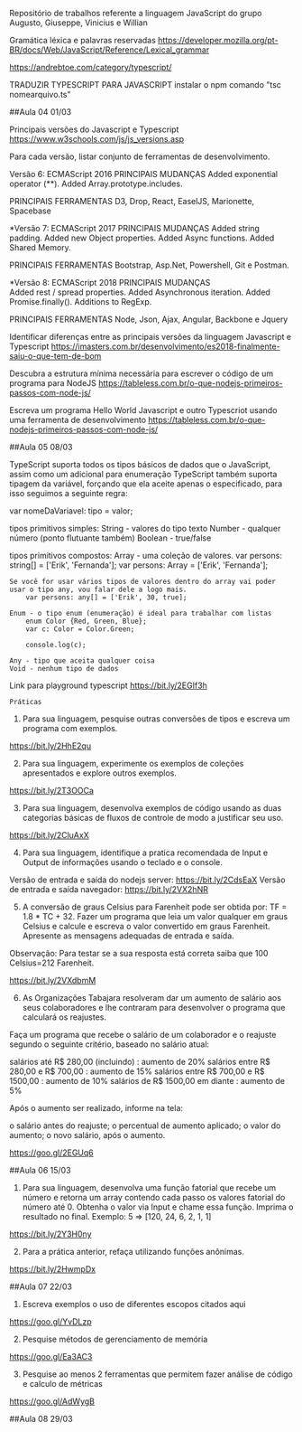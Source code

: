 Repositório de trabalhos referente a linguagem JavaScript do grupo Augusto, Giuseppe, Vinicius e Willian

Gramática léxica e palavras reservadas
https://developer.mozilla.org/pt-BR/docs/Web/JavaScript/Reference/Lexical_grammar

https://andrebtoe.com/category/typescript/

TRADUZIR TYPESCRIPT PARA JAVASCRIPT
instalar o npm
comando "tsc nomearquivo.ts"

##Aula 04 01/03

Principais versões do Javascript e Typescript
https://www.w3schools.com/js/js_versions.asp

Para cada versão, listar conjunto de ferramentas de desenvolvimento.

Versão 6: ECMAScript 2016
PRINCIPAIS MUDANÇAS
    Added exponential operator (**).
    Added Array.prototype.includes.

PRINCIPAIS FERRAMENTAS
    D3, Drop, React, EaselJS, Marionette, Spacebase  


*Versão 7: ECMAScript 2017
PRINCIPAIS MUDANÇAS
    Added string padding.
    Added new Object properties.
    Added Async functions.
    Added Shared Memory.

PRINCIPAIS FERRAMENTAS
    Bootstrap, Asp.Net, Powershell, Git e Postman.


*Versão 8: ECMAScript 2018
PRINCIPAIS MUDANÇAS    
    Added rest / spread properties.
    Added Asynchronous iteration.
    Added Promise.finally().
    Additions to RegExp.

PRINCIPAIS FERRAMENTAS
    Node, Json, Ajax, Angular, Backbone e Jquery

Identificar diferenças entre as principais versões da linguagem Javascript e Typescript
https://imasters.com.br/desenvolvimento/es2018-finalmente-saiu-o-que-tem-de-bom

Descubra a estrutura mínima necessária para escrever o código de um programa para NodeJS
https://tableless.com.br/o-que-nodejs-primeiros-passos-com-node-js/

Escreva um programa Hello World Javascript e outro Typescriot usando uma ferramenta de desenvolvimento
https://tableless.com.br/o-que-nodejs-primeiros-passos-com-node-js/

##Aula 05 08/03

TypeScript suporta todos os tipos básicos de dados que o JavaScript, assim como um adicional para enumeração
TypeScript também suporta tipagem da variável, forçando que ela aceite apenas o especificado, para isso seguimos a seguinte regra:

var nomeDaVariavel: tipo = valor;

tipos primitivos simples:
    String - valores do tipo texto
    Number - qualquer número (ponto flutuante também)
    Boolean - true/false

tipos primitivos compostos:
    Array - uma coleção de valores.
        var persons: string[] = ['Erik', 'Fernanda'];
        var persons: Array<string> = ['Erik', 'Fernanda'];

    Se você for usar vários tipos de valores dentro do array vai poder usar o tipo any, vou falar dele a logo mais.
        var persons: any[] = ['Erik', 30, true];

    Enum - o tipo enum (enumeração) é ideal para trabalhar com listas
        enum Color {Red, Green, Blue};
        var c: Color = Color.Green;

        console.log(c);

    Any - tipo que aceita qualquer coisa
    Void - nenhum tipo de dados


Link para playground typescript
https://bit.ly/2EGIf3h


    Práticas

1. Para sua linguagem, pesquise outras conversões de tipos e escreva um programa com exemplos.

https://bit.ly/2HhE2qu

2. Para sua linguagem, experimente os exemplos de coleções apresentados e explore outros exemplos.

https://bit.ly/2T3OOCa

3. Para sua linguagem, desenvolva exemplos de código usando as duas categorias básicas de fluxos de controle de modo a justificar seu uso.

https://bit.ly/2CluAxX

4. Para sua linguagem, identifique a pratica recomendada de Input e Output de informações usando o teclado e o console.

Versão de entrada e saída do nodejs server: https://bit.ly/2CdsEaX
Versão de entrada e saída navegador: https://bit.ly/2VX2hNR


5. A conversão de graus Celsius para Farenheit pode ser obtida por: TF = 1.8 * TC + 32. Fazer um programa que leia um valor qualquer em graus Celsius e calcule e escreva o valor convertido em graus Farenheit. Apresente as mensagens adequadas de entrada e saída.

Observação: Para testar se a sua resposta está correta saiba que 100 Celsius=212 Farenheit.

https://bit.ly/2VXdbmM

6. As Organizações Tabajara resolveram dar um aumento de salário aos seus colaboradores e
lhe contraram para desenvolver o programa que calculará os reajustes.

Faça um programa que recebe o salário de um colaborador e o reajuste segundo o seguinte
critério, baseado no salário atual:

salários até R$ 280,00 (incluindo) : aumento de 20%
salários entre R$ 280,00 e R$ 700,00 : aumento de 15%
salários entre R$ 700,00 e R$ 1500,00 : aumento de 10%
salários de R$ 1500,00 em diante : aumento de 5%

Após o aumento ser realizado, informe na tela:

o salário antes do reajuste;
o percentual de aumento aplicado;
o valor do aumento;
o novo salário, após o aumento.

https://goo.gl/2EGUq6

##Aula 06 15/03

1. Para sua linguagem, desenvolva uma função fatorial que recebe um número e retorna um array contendo cada passo os valores fatorial do número até 0. Obtenha o valor via Input e chame essa função. Imprima o resultado no final. Exemplo:
5 => [120, 24, 6, 2, 1, 1]

https://bit.ly/2Y3H0ny

2. Para a prática anterior, refaça utilizando funções anônimas.

https://bit.ly/2HwmpDx

##Aula 07 22/03

1. Escreva exemplos o uso de diferentes escopos citados aqui

https://goo.gl/YvDLzp

2. Pesquise métodos de gerenciamento de memória

https://goo.gl/Ea3AC3

3. Pesquise ao menos 2 ferramentas que permitem fazer análise de código e calculo de métricas

https://goo.gl/AdWygB

##Aula 08 29/03